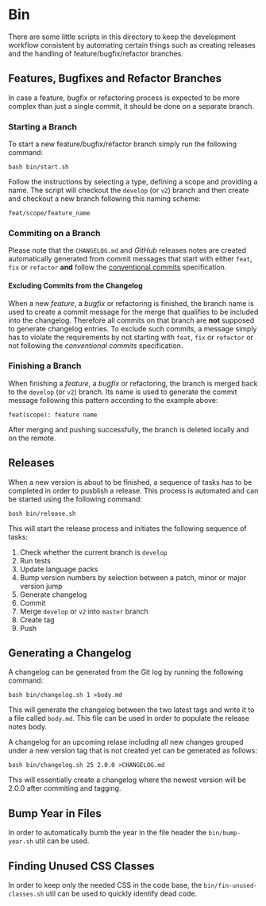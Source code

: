 # Bin

There are some little scripts in this directory to keep the development workflow consistent by automating certain things
such as creating releases and the handling of feature/bugfix/refactor branches.

## Features, Bugfixes and Refactor Branches

In case a feature, bugfix or refactoring process is expected to be more complex than just a single commit, it should be done on a separate branch.

### Starting a Branch

To start a new feature/bugfix/refactor branch simply run the following command:

    bash bin/start.sh

Follow the instructions by selecting a type, defining a scope and providing a name.
The script will checkout the `develop` (or `v2`) branch and then create and checkout a new branch following this naming scheme:

    feat/scope/feature_name

### Commiting on a Branch

Please note that the `CHANGELOG.md` and _GitHub_ releases notes are created automatically generated from commit messages
that start with either `feat`, `fix` or `refactor` **and** follow the [conventional commits](https://www.conventionalcommits.org/en/v1.0.0/) specification.

#### Excluding Commits from the Changelog

When a new _feature_, a _bugfix_ or refactoring is finished, the branch name is used to create a commit message for the merge that qualifies to be included into the changelog.
Therefore all commits on that branch are **not** supposed to generate changelog entries.
To exclude such commits, a message simply has to violate the requirements by not starting with `feat`, `fix` or `refactor` or not following the _conventional commits_ specification.

### Finishing a Branch

When finishing a _feature_, a _bugfix_ or refactoring, the branch is merged back to the `develop` (or `v2`) branch.
Its name is used to generate the commit message following this pattern according to the example above:

    feat(scope): feature name

After merging and pushing successfully, the branch is deleted locally and on the remote.

## Releases

When a new version is about to be finished, a sequence of tasks has to be completed in order to pusblish a release.
This process is automated and can be started using the following command:

    bash bin/release.sh

This will start the release process and initiates the following sequence of tasks:

1. Check whether the current branch is `develop`
2. Run tests
3. Update language packs
4. Bump version numbers by selection between a patch, minor or major version jump
5. Generate changelog
6. Commit
7. Merge `develop` or `v2` into `master` branch
8. Create tag
9. Push

## Generating a Changelog

A changelog can be generated from the Git log by running the following command:

    bash bin/changelog.sh 1 >body.md

This will generate the changelog between the two latest tags and write it to a file called `body.md`.
This file can be used in order to populate the release notes body.

A changelog for an upcoming relase including all new changes grouped under a new version tag that is not created yet
can be generated as follows:

    bash bin/changelog.sh 25 2.0.0 >CHANGELOG.md

This will essentially create a changelog where the newest version will be 2.0.0 after commiting and tagging.

## Bump Year in Files

In order to automatically bumb the year in the file header the `bin/bump-year.sh` util can be used.

## Finding Unused CSS Classes

In order to keep only the needed CSS in the code base, the `bin/fin-unused-classes.sh` util can be used to quickly identify dead code.
